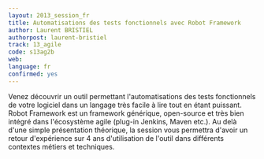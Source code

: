 ```yaml
---
layout: 2013_session_fr
title: Automatisations des tests fonctionnels avec Robot Framework
author: Laurent BRISTIEL
authorpost: laurent-bristiel
track: 13_agile
code: s13ag2b
web: 
language: fr
confirmed: yes
---
```


Venez découvrir un outil permettant l'automatisations des tests fonctionnels de votre logiciel dans un langage très facile à lire tout en étant puissant. Robot Framework est un framework générique, open-source et très bien intégré dans l'écosystème agile (plug-in Jenkins, Maven etc.). Au delà d'une simple présentation théorique, la session vous permettra d'avoir un retour d'expérience sur 4 ans d'utilisation de l'outil dans différents contextes métiers et techniques.